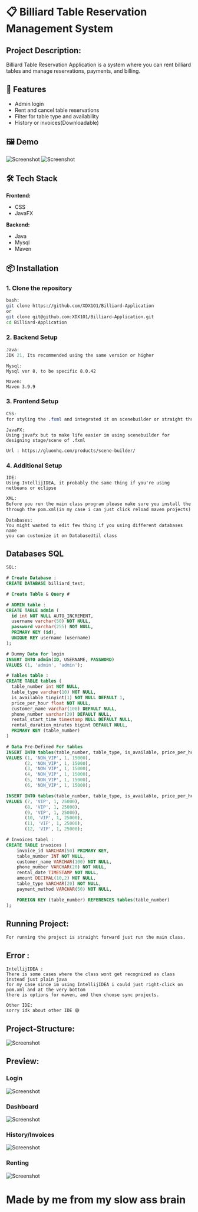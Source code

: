 # 📋 Billiard Table Reservation Management System

## Project Description:

Billiard Table Reservation Application is a system where you can rent billiard tables and manage reservations, payments, and billing.

## 🚀 Features

- Admin login
- Rent and cancel table reservations
- Filter for table type and availability
- History or invoices(Downloadable) 

## 🖼️ Demo

![Screenshot](docs/001-loginPage.png)
![Screenshot](docs/002-dashboard.png)

## 🛠️ Tech Stack

**Frontend:**
- CSS
- JavaFX

**Backend:**
- Java
- Mysql
- Maven

## 📦 Installation

### 1. Clone the repository

```bash
bash:
git clone https://github.com/XDX1O1/Billiard-Application
or
git clone git@github.com:XDX1O1/Billiard-Application.git
cd Billiard-Application
```

### 2. Backend Setup

```Java
Java:
JDK 21, Its recommended using the same version or higher
```

```Mysql
Mysql:
Mysql ver 8, to be specific 8.0.42
```

```Maven
Maven:
Maven 3.9.9
```

### 3. Frontend Setup

```CSS
CSS:
for styling the .fxml and integrated it on scenebuilder or straight through code
```

```JavaFX
JavaFX:
Using javafx but to make life easier im using scenebuilder for designing stage/scene of .fxml

Url : https://gluonhq.com/products/scene-builder/
```

### 4. Additional Setup

```IDE
IDE:
Using IntellijIDEA, it probably the same thing if you're using netbeans or eclipse
```

```XML
XML:
Before you run the main class program please make sure you install the dependencies
through the pom.xml(in my case i can just click reload maven projects)
```

```DATABASES
Databases:
You might wanted to edit few thing if you using different databases name
you can customize it on DatabaseUtil class
```


## Databases SQL
```SQL
SQL:

# Create Database :
CREATE DATABASE billiard_test;

# Create Table & Query #

# ADMIN table :
CREATE TABLE admin (
  id int NOT NULL AUTO_INCREMENT,
  username varchar(50) NOT NULL,
  password varchar(255) NOT NULL,
  PRIMARY KEY (id),
  UNIQUE KEY username (username)
);

# Dummy Data for login
INSERT INTO admin(ID, USERNAME, PASSWORD)
VALUES (1, 'admin', 'admin');

# Tables table :
CREATE TABLE tables (
  table_number int NOT NULL,
  table_type varchar(10) NOT NULL,
  is_available tinyint(1) NOT NULL DEFAULT 1,
  price_per_hour float NOT NULL,
  customer_name varchar(100) DEFAULT NULL,
  phone_number varchar(20) DEFAULT NULL,
  rental_start_time timestamp NULL DEFAULT NULL,
  rental_duration_minutes bigint DEFAULT NULL,
  PRIMARY KEY (table_number)
)

# Data Pre-Defined For tables
INSERT INTO tables(table_number, table_type, is_available, price_per_hour)
VALUES (1, 'NON_VIP', 1, 15000),
       (2, 'NON_VIP', 1, 15000),
       (3, 'NON_VIP', 1, 15000),
       (4, 'NON_VIP', 1, 15000),
       (5, 'NON_VIP', 1, 15000),
       (6, 'NON_VIP', 1, 15000);

INSERT INTO tables(table_number, table_type, is_available, price_per_hour)
VALUES (7, 'VIP', 1, 25000),
       (8, 'VIP', 1, 25000),
       (9, 'VIP', 1, 25000),
       (10, 'VIP', 1, 25000),
       (11, 'VIP', 1, 25000),
       (12, 'VIP', 1, 25000);

# Invoices tabel :
CREATE TABLE invoices (
    invoice_id VARCHAR(50) PRIMARY KEY,
    table_number INT NOT NULL,
    customer_name VARCHAR(100) NOT NULL,
    phone_number VARCHAR(20) NOT NULL,
    rental_date TIMESTAMP NOT NULL,
    amount DECIMAL(10,2) NOT NULL,
    table_type VARCHAR(20) NOT NULL,
    payment_method VARCHAR(50) NOT NULL,

    FOREIGN KEY (table_number) REFERENCES tables(table_number)
);
```

## Running Project:
```
For running the project is straight forward just run the main class.
```

## Error :
```
IntellijIDEA :
There is some cases where the class wont get recognized as class instead just plain java
for my case since im using IntellijIDEA i could just right-click on pom.xml and at the very bottom
there is options for maven, and then choose sync projects.

Other IDE:
sorry idk about other IDE 😅
```


## Project-Structure:
![Screenshot](docs/003-projectStructure.png)

## Preview:
### Login
![Screenshot](docs/001-loginPage.png)

### Dashboard
![Screenshot](docs/002-dashboard.png)

### History/Invoices
![Screenshot](docs/004-historyInvoices.png)

### Renting
![Screenshot](docs/005-rentTable.png)


# Made by me from my slow ass brain
